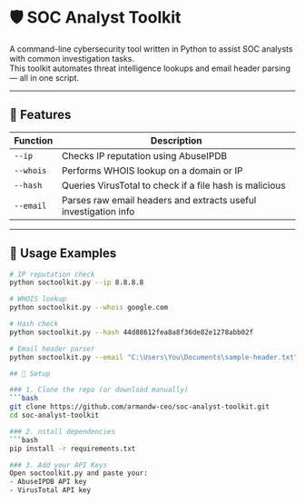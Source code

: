 # 🛡️ SOC Analyst Toolkit

A command-line cybersecurity tool written in Python to assist SOC analysts with common investigation tasks.  
This toolkit automates threat intelligence lookups and email header parsing — all in one script.

---

## 🎯 Features

| Function                | Description                                                      |
|-------------------------|------------------------------------------------------------------|
| `--ip`                  | Checks IP reputation using AbuseIPDB                            |
| `--whois`               | Performs WHOIS lookup on a domain or IP                         |
| `--hash`                | Queries VirusTotal to check if a file hash is malicious         |
| `--email`               | Parses raw email headers and extracts useful investigation info |

---

## 🚀 Usage Examples

```bash
# IP reputation check
python soctoolkit.py --ip 8.8.8.8

# WHOIS lookup
python soctoolkit.py --whois google.com

# Hash check
python soctoolkit.py --hash 44d88612fea8a8f36de82e1278abb02f

# Email header parser
python soctoolkit.py --email "C:\Users\You\Documents\sample-header.txt"

## 🔧 Setup

### 1. Clone the repo (or download manually)
```bash
git clone https://github.com/armandw-ceo/soc-analyst-toolkit.git
cd soc-analyst-toolkit

### 2. nstall dependencies
```bash
pip install -r requirements.txt

### 3. Add your API Keys
Open soctoolkit.py and paste your:
- AbuseIPDB API key
- VirusTotal API key

